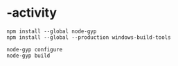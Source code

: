 # -activity

```
npm install --global node-gyp
npm install --global --production windows-build-tools

node-gyp configure
node-gyp build
```
